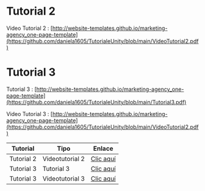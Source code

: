 # Tutorial  2

Video Tutorial 2 : [http://website-templates.github.io/marketing-agency_one-page-template](https://github.com/daniela1605/TutorialeUnity/blob/main/VideoTutorial2.pdf)

# Tutorial  3

Tutorial 3 : [http://website-templates.github.io/marketing-agency_one-page-template](https://github.com/daniela1605/TutorialeUnity/blob/main/Tutorial3.pdf)

Video Tutorial 3 : [http://website-templates.github.io/marketing-agency_one-page-template](https://github.com/daniela1605/TutorialeUnity/blob/main/VideoTutorial2.pdf)

| **Tutorial** | **Tipo**         | **Enlace** |
|---------------|------------------|-------------|
| Tutorial 2    | Videotutorial 2  | [Clic aquí](http://website-templates.github.io/marketing-agency_one-page-template) |
| Tutorial 3    | Tutorial 3       | [Clic aquí](http://website-templates.github.io/marketing-agency_one-page-template) |
| Tutorial 3    | Videotutorial 3  | [Clic aquí](http://website-templates.github.io/marketing-agency_one-page-template) |

